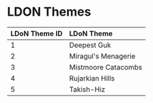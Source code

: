 # LDON Themes

| LDoN Theme ID | LDoN Theme |
| :--- | :--- |
| 1 | Deepest Guk |
| 2 | Miragul's Menagerie |
| 3 | Mistmoore Catacombs |
| 4 | Rujarkian Hills |
| 5 | Takish-Hiz |

